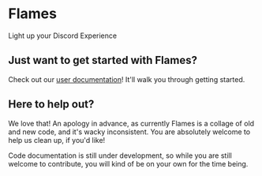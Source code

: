 # Flames
Light up your Discord Experience

## Just want to get started with Flames?
Check out our [user documentation](https://flames.severalcircles.com)! It'll walk you through getting started.

## Here to help out?
We love that! An apology in advance, as currently Flames is a collage of old and new code, and it's wacky inconsistent. You are absolutely welcome to help us clean up, if you'd like!

Code documentation is still under development, so while you are still welcome to contribute, you will kind of be on your own for the time being.
